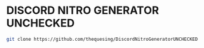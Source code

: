 # DISCORD NITRO GENERATOR UNCHECKED



```bash
git clone https://github.com/thequesing/DiscordNitroGeneratorUNCHECKED
```
